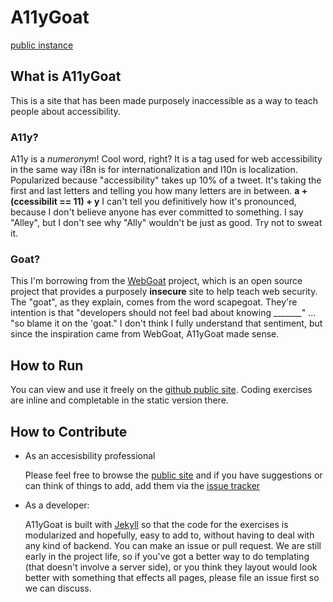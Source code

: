 # A11yGoat
[public instance](http://jazahn.github.io/A11yGoat/)

## What is A11yGoat
This is a site that has been made purposely inaccessible as a way to teach people about accessibility.

### A11y?
A11y is a *numeronym*! Cool word, right? It is a tag used for web accessibility in the same way i18n is for internationalization and l10n is localization. Popularized because "accessibility" takes up 10% of a tweet. It's taking the first and last letters and telling you how many letters are in between. **a + (ccessibilit == 11) + y** I can't tell you definitively how it's pronounced, because I don't believe anyone has ever committed to something. I say "Alley", but I don't see why "Ally" wouldn't be just as good. Try not to sweat it.

### Goat?
This I'm borrowing from the [WebGoat](https://www.owasp.org/index.php/Category:OWASP_WebGoat_Project) project, which is an open source project that provides a purposely **insecure** site to help teach web security. The "goat", as they explain,  comes from the word scapegoat. They're intention is that "developers should not feel bad about knowing _______" ... "so blame it on the 'goat." I don't think I fully understand that sentiment, but since the inspiration came from WebGoat, A11yGoat made sense.


## How to Run
You can view and use it freely on the [github public site](http://jazahn.github.io/A11yGoat/). Coding exercises are inline and completable in the static version there.

## How to Contribute
* As an accesisbility professional

  Please feel free to browse the [public site](http://jazahn.github.io/A11yGoat/) and if you have suggestions or can think of things to add, add them via the [issue tracker](https://github.com/jazahn/A11yGoat/issues)
* As a developer:

  A11yGoat is built with [Jekyll](http://jekyllrb.com/) so that the code for the exercises is modularized and hopefully, easy to add to, without having to deal with any kind of backend. You can make an issue or pull request. We are still early in the project life, so if you've got a better way to do templating (that doesn't involve a server side), or you think they layout would look better with something that effects all pages, please file an issue first so we can discuss.
  
